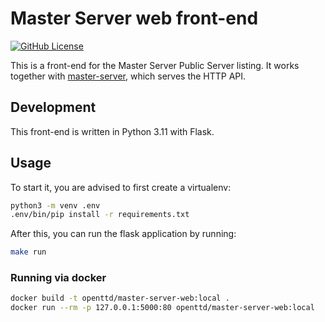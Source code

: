 # Master Server web front-end

[![GitHub License](https://img.shields.io/github/license/OpenTTD/master-server-web)](https://github.com/OpenTTD/master-server-web/blob/main/LICENSE)

This is a front-end for the Master Server Public Server listing.
It works together with [master-server](https://github.com/OpenTTD/master-server), which serves the HTTP API.

## Development

This front-end is written in Python 3.11 with Flask.

## Usage

To start it, you are advised to first create a virtualenv:

```bash
python3 -m venv .env
.env/bin/pip install -r requirements.txt
```

After this, you can run the flask application by running:

```bash
make run
```

### Running via docker

```bash
docker build -t openttd/master-server-web:local .
docker run --rm -p 127.0.0.1:5000:80 openttd/master-server-web:local
```
